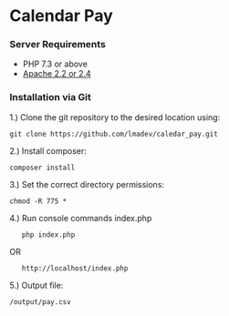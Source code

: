 # Calendar Pay
### Server Requirements

- PHP 7.3 or above
- [Apache 2.2 or 2.4](https://httpd.apache.org/)

### Installation via Git
1.) Clone the git repository to the desired location using:

    git clone https://github.com/lmadev/caledar_pay.git
    
2.) Install composer:

    composer install

3.) Set the correct directory permissions:

    chmod -R 775 *

4.) Run console commands index.php
    
       php index.php
   OR
   
       http://localhost/index.php
       
5.) Output file:

    /output/pay.csv
      
       
